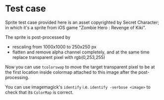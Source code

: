 # Test case

Sprite test case provided here is an asset copyrighted by Secret Character; in which it's a sprite from iOS game "Zombie Hero : Revenge of Kiki".

The sprite is post-processed by
- rescaling from 1000x1000 to 250x250 px
- flatten and remove alpha channel completely, and at the same time replace transparent pixel with rgb(0,253,255)

Now you can use `tcolorswap` to move the target transparent pixel to be at the first location inside colormap attached to this image after the post-processing.

You can use imagemagick's `identify` i.e. `identify -verbose <image>` to check that its `ColorMap` is correct.
